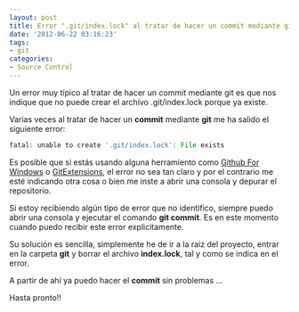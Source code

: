 ```yaml
---
layout: post
title: Error ".git/index.lock" al tratar de hacer un commit mediante git
date: '2012-06-22 03:16:23'
tags:
- git
categories:
- Source Control
---
```


Un error muy típico al tratar de hacer un commit mediante git es que nos indique que no puede crear el archivo .git/index.lock porque ya existe.

Varias veces al tratar de hacer un **commit** mediante **git** me ha salido el siguiente error:

```javascript
fatal: unable to create '.git/index.lock': File exists
```

Es posible que si estás usando alguna herramiento como [Github For Windows](http://windows.github.com/ "Github for windows") o [GitExtensions](http://code.google.com/p/gitextensions/ "Git Extensions"), el error no sea tan claro y por el contrario me esté indicando otra cosa o bien me inste a abrir una consola y depurar el repositorio.

Si estoy recibiendo algún tipo de error que no identifico, siempre puedo abrir una consola y ejecutar el comando **git commit**. Es en este momento cuando puedo recibir este error explicitamente.

Su solución es sencilla, simplemente he de ir a la raiz del proyecto, entrar en la carpeta **git** y borrar el archivo **index.lock**, tal y como se indica en el error.

A partir de ahí ya puedo hacer el **commit** sin problemas …

Hasta pronto!!
